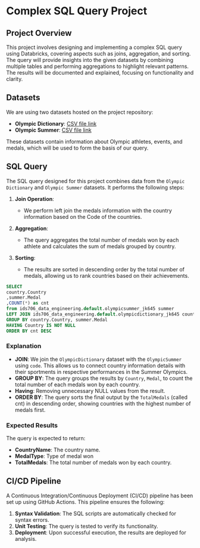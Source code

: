 
# Complex SQL Query Project

## Project Overview
This project involves designing and implementing a complex SQL query using Databricks, covering aspects such as joins, aggregation, and sorting. The query will provide insights into the given datasets by combining multiple tables and performing aggregations to highlight relevant patterns. The results will be documented and explained, focusing on functionality and clarity.

## Datasets
We are using two datasets hosted on the project repository:
- **Olympic Dictionary**: [CSV file link](https://raw.githubusercontent.com/Cavidan-oss/Javidan_Karimli_IDS706_ComplexSqlQueryDatabricks/refs/heads/main/data/olympic_dictionary.csv)
- **Olympic Summer**: [CSV file link](https://raw.githubusercontent.com/Cavidan-oss/Javidan_Karimli_IDS706_ComplexSqlQueryDatabricks/refs/heads/main/data/olympic_summer.csv)

These datasets contain information about Olympic athletes, events, and medals, which will be used to form the basis of our query.

## SQL Query
The SQL query designed for this project combines data from the `Olympic Dictionary` and `Olympic Summer` datasets. It performs the following steps:

1. **Join Operation**: 
   - We perform left join the medals information with the country information based on the Code of the countries.
   
2. **Aggregation**: 
   - The query aggregates the total number of medals won by each athlete and calculates the sum of medals grouped by country.

3. **Sorting**: 
   - The results are sorted in descending order by the total number of medals, allowing us to rank  countries based on their achievements.

```sql
SELECT 
country.Country
,summer.Medal
,COUNT(*) as cnt
from ids706_data_engineering.default.olympicsummer_jk645 summer
LEFT JOIN ids706_data_engineering.default.olympicdictionary_jk645 country ON summer.Country = country.Code
GROUP BY country.Country, summer.Medal
HAVING Country IS NOT NULL
ORDER BY cnt DESC
```

### Explanation
- **JOIN**: We join the `OlympicDictionary` dataset with the `OlympicSummer` using `code`. This allows us to connect country information details with their sportments in respective performances in the Summer Olympics.
- **GROUP BY**: The query groups the results by `Country`, `Medal`, to count the total number of each medals won by each country.
- **Having**: Removing unnecessary NULL values from the result.
- **ORDER BY**: The query sorts the final output by the `TotalMedals` (called cnt) in descending order, showing countries with the highest number of medals first.

### Expected Results
The query is expected to return:

- **CountryName**: The country name.
- **MedalType**: Type of medal won
- **TotalMedals**: The total number of medals won by each country.



## CI/CD Pipeline
A Continuous Integration/Continuous Deployment (CI/CD) pipeline has been set up using GitHub Actions. This pipeline ensures the following:
1. **Syntax Validation**: The SQL scripts are automatically checked for syntax errors.
2. **Unit Testing**: The query is tested to verify its functionality.
3. **Deployment**: Upon successful execution, the results are deployed for analysis.
